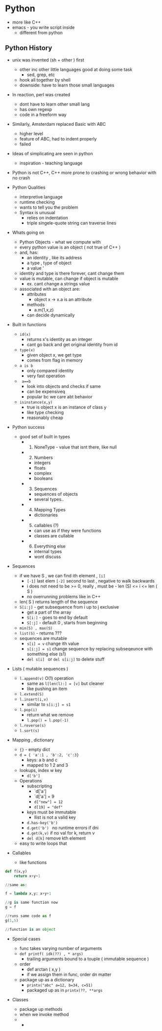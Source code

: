 # Python
- more like C++
- emacs - you write script inside
	- different from python

## Python History
- unix was invented (sh + other )  first
	- other inc other little languages good at doing some task
		- sed, grep, etc
	- hook all together by shell
	- downside: have to learn those small languages
- In reaction, perl was created
	- dont have to learn other small lang
	- has own regexp
	- code in a freeform way
- Similarly, Amsterdam replaced Basic with ABC
	- higher level
	- feature of ABC, had to indent properly
	- failed
- Ideas of simplicating are seen in python 
	- inspiration - teaching language 
- Python is not C++, C++ more prone to crashing or wrong behavior with no crash

- Python Qualities
	- interpretive language
	- runtime checking
	- wants to tell you the problem 
	- Syntax is unusual
		- relies on indentation  
		- triple singele-quote string can traverse lines


- Whats going on 
	- Python Objects - what we compute with
	- every python value is an object ( not true of C++ )
	- and, has:
		- an identity , like its address 
		- a type , type of object
		- a value '
	- identity and type is there forever, cant change them
	- value is mutable, can change if object is mutable
		- ex. cant change a strings value
	- associated with an object are:
		- attributes
			- object x -> x.a is an attribute
		- methods
			- a.m(1,x,z)
		- can decide dynamically 

- Built in functions
	- `id(x)`
		- returns x's identity as an integer
		- cant go back and get original identity from id
	- `type(x)` 
		- given object x, we get type
		- comes from flag in memory
	- `a is b `
		- only compared identity
		- very fast operation
	- ` a==b`
		- look into objects and checks if same
		- can be expensiveq
		- popular bc we care abt behavior
	- `isinstance(x,y)`
		- true is object x is an instance of class y 
		- like type checking
		- reasonably cheap


- Python success
	- good set of built in types
		- 1) NoneType - value that isnt there, like null
		- 2) Numbers
			- integers
			- floats
			- complex
			- booleans
		- 3) Sequences
			- sequences of objects
			- several types..
		- 4)  Mapping Types
			- dictionaries
		- 5) callables (?)
			- can use as if they were functions
			- classes are cullable
		- 6) Everything else
			- internal types
			- wont discuss


- Sequences
	- if we have S , we can find ith element , `[i]`
		- `[-1]` last elem `[-2]` second to last , negative to walk backwards
		- i does not need to be >= 0, really , must be  - len (S) <= i <= len ( S )
		- no overrunning problems like in C++
	- len( S ) returns length of the sequence
	- `S[i:j]` - get subsequence from i up to j exclusive
		- get a part of the array
		- `S[i:]` - goes to end by default
		- `S[:j]` - default 0 , starts from beginning
	- `min(S) , max(S)`
	- `list(S)` - returns ???
	- sequences are mutable
		- `s[i] = v` change ith value
		- `s[i:j] = s1`  change sequence by replacing subseqeunce with something else (s1)
		- `del s[i] ` or `del s[i:j]` to delete stuff

- Lists ( mutable sequences )
	- `l.append(v)`  O(1) operation
		- same as `l[len(l):] = [v]` but cleaner
		- like pushing an item 
	- `l.extend(S)`
	- `l.insert(i,v)`
		- similar to `s[i:j] = s1`
	- `l.pop(i)`
		- return what we remove
		- `l.pop() = l.pop(-1)`
	- `l.reverse(s)`
	- `l.sort(s)`

- Mapping , dictionary
	- `{}` - empty dict
	- `d = { 'a':1 , 'b':2, 'c':3}` 
		- keys: a b and c 
		- mapped to 1 2 and 3
	- lookups, index w key
		- `d['b']`
	- Operations
		- subscripting
			- `d['a']
			- `d['a'] = 9
			- `d["new"] = 12`
			- `d[19] = "def"`
		- keys must be immutable
			- llist is not a valid key
		- `d.has-key('b')`
		- `d.get('b') ` no runtime errors if dni
		- `d.get(k,v)` if no val for k, return v
		- `del d[k]` remove kth element
	- easy to write loops that 

- Callables
	- like functions
```python
def f(x,y)
	return x+y+1

//same as:

f = lambda x,y: x+y+1

//g is same function now
g = f

//runs same code as f
g(1,5)

//function is an object
```


- Special cases
	- func takes varying number of arguments
	- `def printf( idk(??) , * args)`
		- trailing arguments bound to a touple ( immutable sequence )
	- order
		- def arctan ( x,y )
		-  if we assign them in func, order dn matter
	- package up as a dictionary
		- `printx("abc" a=12, b=34, c=51) `
		- packaged up as in `printx(??, **args`


- Classes
	- package up methods
	- when we invoke method
	- -